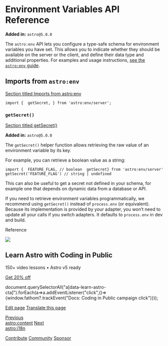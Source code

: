 Environment Variables API Reference
===================================

**Added in:** `astro@5.0.0`

The `astro:env` API lets you configure a type-safe schema for environment variables you have set. This allows you to indicate whether they should be available on the server or the client, and define their data type and additional properties. For examples and usage instructions, [see the `astro:env` guide](/en/guides/environment-variables/#type-safe-environment-variables).

Imports from `astro:env`
------------------------

[Section titled Imports from astro:env](#imports-from-astroenv)

    import {  getSecret, } from 'astro:env/server';

### `getSecret()`

[Section titled getSecret()](#getsecret)

**Added in:** `astro@5.0.0`

The `getSecret()` helper function allows retrieving the raw value of an environment variable by its key.

For example, you can retrieve a boolean value as a string:

    import {  FEATURE_FLAG, // boolean  getSecret} from 'astro:env/server'
    getSecret('FEATURE_FLAG') // string | undefined

This can also be useful to get a secret not defined in your schema, for example one that depends on dynamic data from a database or API.

If you need to retrieve environment variables programmatically, we recommend using `getSecret()` instead of `process.env` (or equivalent). Because its implementation is provided by your adapter, you won’t need to update all your calls if you switch adapters. It defaults to `process.env` in dev and build.

Reference

![](/_astro/CodingInPublic.DpaYu7Qd_5sx41.webp)

Learn Astro with **Coding in Public**
-------------------------------------

150+ video lessons • Astro v5 ready

[Get 20% off](https://learnastro.dev?code=ASTRO_PROMO)

document.querySelectorAll("a\[data-learn-astro-cta\]").forEach(a=>a.addEventListener("click",()=>{window.fathom?.trackEvent("Docs: Coding in Public campaign click")}));

[Edit page](https://github.com/withastro/docs/edit/main/src/content/docs/en/reference/modules/astro-env.mdx) [Translate this page](https://contribute.docs.astro.build/guides/i18n/)

[Previous  
astro:content](/en/reference/modules/astro-content/) [Next  
astro:i18n](/en/reference/modules/astro-i18n/)

[Contribute](/en/contribute/) [Community](https://astro.build/chat) [Sponsor](https://opencollective.com/astrodotbuild)

